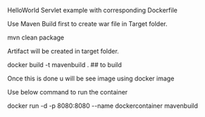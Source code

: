 HelloWorld Servlet example with corresponding Dockerfile

Use Maven Build first to create war file in Target folder.

mvn clean package

Artifact will be created in target folder.

docker build -t mavenbuild . ## to build 

Once this is done u will be see image using docker image

Use below command to run the container

docker run -d -p 8080:8080 --name dockercontainer mavenbuild
